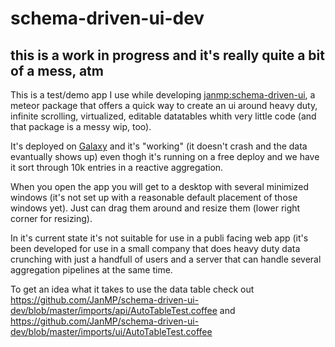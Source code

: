 # schema-driven-ui-dev

## this is a work in progress and it's really quite a bit of a mess, atm

This is a test/demo app I use while developing [janmp:schema-driven-ui](https://github.com/JanMP/schema-driven-ui), a meteor package that offers a quick way to
create an ui around heavy duty, infinite scrolling, virtualized, editable datatables whith very little code (and that package
is a messy wip, too). 

It's deployed on 
[Galaxy](https://galaxy.meteor.com/app/schema-driven-ui-dev.meteorapp.com) and it's "working" (it doesn't crash and the data evantually shows up)
even thogh it's running on a free deploy and we have it sort through 10k entries in a reactive aggregation.

When you open the app you will get to a desktop with several minimized windows (it's not set up with a reasonable default placement of
those windows yet). Just can drag them around and resize them (lower right corner for resizing).

In it's current state it's not suitable for use in a publi facing web app (it's been developed for use in a small company that does
heavy duty data crunching with just a handfull of users and a server that can handle several aggregation pipelines at the same time.

To get an idea what it takes to use the data table check out 
https://github.com/JanMP/schema-driven-ui-dev/blob/master/imports/api/AutoTableTest.coffee
and
https://github.com/JanMP/schema-driven-ui-dev/blob/master/imports/ui/AutoTableTest.coffee

